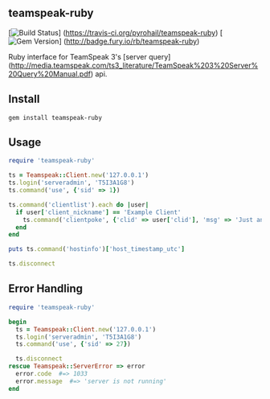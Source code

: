 teamspeak-ruby
----------
[![Build Status](https://travis-ci.org/pyrohail/teamspeak-ruby.png?branch=master)]
(https://travis-ci.org/pyrohail/teamspeak-ruby)
[![Gem Version](https://badge.fury.io/rb/teamspeak-ruby.png)]
(http://badge.fury.io/rb/teamspeak-ruby)

Ruby interface for TeamSpeak 3's [server query]
(http://media.teamspeak.com/ts3_literature/TeamSpeak%203%20Server%20Query%20Manual.pdf) api.

Install
----------
```shell
gem install teamspeak-ruby
```

Usage
----------
```ruby
require 'teamspeak-ruby'

ts = Teamspeak::Client.new('127.0.0.1')
ts.login('serveradmin', 'T5I3A1G8')
ts.command('use', {'sid' => 1})

ts.command('clientlist').each do |user|
  if user['client_nickname'] == 'Example Client'
    ts.command('clientpoke', {'clid' => user['clid'], 'msg' => 'Just an example!'})
  end
end

puts ts.command('hostinfo')['host_timestamp_utc']

ts.disconnect
```

Error Handling
----------
```ruby
require 'teamspeak-ruby'

begin
  ts = Teamspeak::Client.new('127.0.0.1')
  ts.login('serveradmin', 'T5I3A1G8')
  ts.command('use', {'sid' => 27})

  ts.disconnect
rescue Teamspeak::ServerError => error
  error.code  #=> 1033
  error.message  #=> 'server is not running'
end
```
